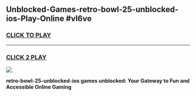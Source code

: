 
## Unblocked-Games-retro-bowl-25-unblocked-ios-Play-Online #vl6ve
<h3>
<a href="https://news.freeplayer.one?title=retro-bowl-25-unblocked-ios&ref=3">CLICK TO PLAY</a></h3>
<hr>

<h3>
<a href="https://news.freeplayer.one?title=retro-bowl-25-unblocked-ios&ref=3">CLICK 2 PLAY</a>
  
</h3>

<a href="https://news.freeplayer.one?title=retro-bowl-25-unblocked-ios&ref=3"><img src="https://clearcache.store/games.png"></a>


**retro-bowl-25-unblocked-ios games unblocked: Your Gateway to Fun and Accessible Online Gaming**
